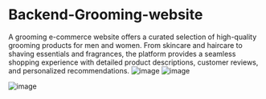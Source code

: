 # Backend-Grooming-website
A grooming e-commerce website offers a curated selection of high-quality grooming products for men and women. From skincare and haircare to shaving essentials and fragrances, the platform provides a seamless shopping experience with detailed product descriptions, customer reviews, and personalized recommendations.
![image](https://github.com/user-attachments/assets/a0fc55da-20fa-41c5-8373-60cd9293a853)
![image](https://github.com/user-attachments/assets/8e0b8e81-c15c-4825-b4b8-6f682f7a7624)

![image](https://github.com/user-attachments/assets/7815aa50-c919-4d47-869b-d95479842a35)

